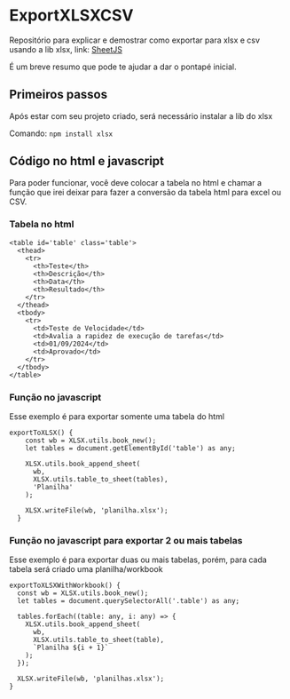 # ExportXLSXCSV

Repositório para explicar e demostrar como exportar para xlsx e csv usando a lib xlsx, link: [SheetJS](https://sheetjs.com/)

É um breve resumo que pode te ajudar a dar o pontapé inicial.

## Primeiros passos

Após estar com seu projeto criado, será necessário instalar a lib do xlsx

Comando: `npm install xlsx`

## Código no html e javascript

Para poder funcionar, você deve colocar a tabela no html e chamar a função que irei deixar para fazer a conversão da tabela html para excel ou CSV.

### Tabela no html

```
<table id='table' class='table'>
  <thead>
    <tr>
      <th>Teste</th>
      <th>Descrição</th>
      <th>Data</th>
      <th>Resultado</th>
    </tr>
  </thead>
  <tbody>
    <tr>
      <td>Teste de Velocidade</td>
      <td>Avalia a rapidez de execução de tarefas</td>
      <td>01/09/2024</td>
      <td>Aprovado</td>
    </tr>
  </tbody>
</table>
```

### Função no javascript

Esse exemplo é para exportar somente uma tabela do html

```
exportToXLSX() {
    const wb = XLSX.utils.book_new();
    let tables = document.getElementById('table') as any;

    XLSX.utils.book_append_sheet(
      wb,
      XLSX.utils.table_to_sheet(tables),
      'Planilha'
    );

    XLSX.writeFile(wb, 'planilha.xlsx');
  }
```

### Função no javascript para exportar 2 ou mais tabelas

Esse exemplo é para exportar duas ou mais tabelas, porém, para cada tabela será criado uma planilha/workbook

```
exportToXLSXWithWorkbook() {
  const wb = XLSX.utils.book_new();
  let tables = document.querySelectorAll('.table') as any;

  tables.forEach((table: any, i: any) => {
    XLSX.utils.book_append_sheet(
      wb,
      XLSX.utils.table_to_sheet(table),
      `Planilha ${i + 1}`
    );
  });

  XLSX.writeFile(wb, 'planilhas.xlsx');
}
```
